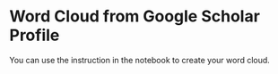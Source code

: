 # Word Cloud from  Google Scholar Profile

You can use the instruction in the notebook to create your word cloud.
